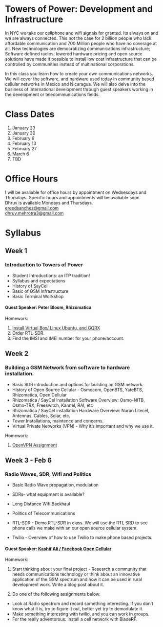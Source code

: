 # Towers of Power: Development and Infrastructure

In NYC we take our cellphone and wifi signals for granted.  Its always on and we are always connected. This not the case for 2 billion people who lack affordable communication and 700 Million people who have no coverage at all.  New technologies are democratizing communications infrastructure; Software defined radios, lowered hardware pricing and open source solutions have made it possible to install low cost infrastructure that can be controlled by communities instead of multinational corporations.  

In this class you learn how to create your own communications networks. We will cover the software, and hardware used today in community based cellular networks in Mexico and Nicaragua. We will also delve into the business of international development through guest speakers working in the development or telecommunications fields.  


# Class Dates
  1. January 23
  2. January 30
  3. February 6
  4. February 13
  5. February 27
  6. March 6
  7. TBD
  
  
# Office Hours
I will be avaliable for office hours by appointment on Wednesdays and Thursdays. 
Specific hours and appointments will be avaliable soon.  
Dhruv is available Mondays and Thursdays.    
ereedsanchez@gmail.com  
dhruv.mehrotra3@gmail.com

# Syllabus
## Week 1
### Introduction to Towers of Power
+ Student Introductions: an ITP tradition!
+ Syllabus and expectations
+ History of SayCel
+ Basic of GSM Infrastructure
+ Basic Terminal Workshop

#### Guest Speaker: Peter Bloom, Rhizomatica

Homework:  
1. [Install Virtual Box/ Linux Ubuntu, and GQRX ](https://github.com/saycel/towers-of-power/blob/master/virtual-box/VirtualBox.md)  
2. Order RTL-SDR.  
3. Find the IMSI and IMEI number for your phone/account.


## Week 2 
### Building a GSM Network from software to hardware installation.
+ Basic SDR introduction and options for building an GSM network. 
+ History of Open Source Cellular - Osmocom, OpenBTS, YateBTS, Rhizomatica, Open Cellular   
+ Rhizomatica / SayCel installation Software Overview: Osmo-NITB, Osmo-TRX, Freeswitch, Kannel, RAI, etc
+ Rhizomatica / SayCel installation Hardware Overview: Nuran Litecel, Antennas, Cables, Solar, etc. 
+ Tower Installations, maintence and concerns. 
+ Virtual Private Networks (VPN) - Why it’s important and why we use it. 

Homework:  
1. [OpenVPN Assignment](https://github.com/saycel/towers-of-power/blob/master/openvpn/open-vpn.md)   


## Week 3 - Feb 6
### Radio Waves, SDR, Wifi and Politics
+ Basic Radio Wave propagation, modulation
+ SDRs- what equipment is available? 
+ Long Distance Wifi Backhaul
+ Politics of Telecommunications

+ RTL-SDR - Demo RTL-SDR in class.  We will use the RTL SRD to see phone calls we make with an our open source cellular system.  
+ Twilio - Overview of how to use Twilio to make phone based projects. 

#### Guest Speaker: [Kashif Ali / Facebook Open Cellular](https://code.facebook.com/posts/1754757044806180/introducing-opencellular-an-open-source-wireless-access-platform)

Homework: 
1. Start thinking about your final project - Research a community that needs communications technology or think about an innovative application of the GSM spectrum and how it can be used in rural development work.   Write a blog post about it. 

2. Do one of the following assignments below: 
+ Look at Radio spectrum and record something interesting. If you don’t know what it is, try to figure it out, better yet try to demodulate it.  
+ Make something interesting with twilio, and you can work in groups.  
+ For the really adventurous: Install a cell network with BladeRF. 

